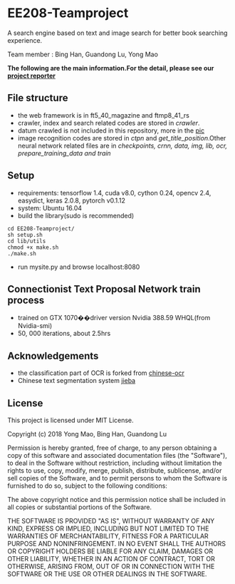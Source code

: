 ﻿# EE208-Teamproject

A search engine based on text and image search for better book searching experience.

Team member : Bing Han, Guandong Lu, Yong Mao

**The following are the main information.For the detail, please see our <a href = "https://github.com/yyong119/EE208-Teamproject/blob/master/Book_search_reporter.pdf"> project reporter</a>**

## File structure
- the web framework is in ft5_40_magazine and ftmp8_41_rs
- crawler, index and search related codes are stored in <i>crawler</i>.
- datum crawled is not included in this repository, more in the <a href = "https://github.com/yyong119/EE208-Teamproject/blob/master/data.png">pic</a>
- image recognition codes are stored in <i>ctpn</i> and <i>get_title_position</i>.Other neural network related files are in <i>checkpoints, crnn, data, img, lib, ocr, prepare_training_data and train</i>

## Setup
- requirements: tensorflow 1.4, cuda v8.0, cython 0.24, opencv 2.4, easydict, keras 2.0.8, pytorch v0.1.12
- system: Ubuntu 16.04
- build the library(sudo is recommended)
```shell
cd EE208-Teamproject/
sh setup.sh
cd lib/utils
chmod +x make.sh
./make.sh
```
- run mysite.py and browse localhost:8080

## Connectionist Text Proposal Network train process
- trained on GTX 1070��driver version Nvidia 388.59 WHQL(from Nvidia-smi)
- 50, 000 iterations, about 2.5hrs

## Acknowledgements
- the classification part of OCR is forked from <a href = "https://github.com/chineseocr/chinese-ocr">chinese-ocr</a>
- Chinese text segmentation system <a href = "https://github.com/fxsjy/jieba">jieba</a>

## License

This project is licensed under MIT License.

Copyright (c) 2018 Yong Mao, Bing Han, Guandong Lu

Permission is hereby granted, free of charge, to any person obtaining a copy
of this software and associated documentation files (the "Software"), to deal
in the Software without restriction, including without limitation the rights
to use, copy, modify, merge, publish, distribute, sublicense, and/or sell
copies of the Software, and to permit persons to whom the Software is
furnished to do so, subject to the following conditions:

The above copyright notice and this permission notice shall be included in all
copies or substantial portions of the Software.

THE SOFTWARE IS PROVIDED "AS IS", WITHOUT WARRANTY OF ANY KIND, EXPRESS OR
IMPLIED, INCLUDING BUT NOT LIMITED TO THE WARRANTIES OF MERCHANTABILITY,
FITNESS FOR A PARTICULAR PURPOSE AND NONINFRINGEMENT. IN NO EVENT SHALL THE
AUTHORS OR COPYRIGHT HOLDERS BE LIABLE FOR ANY CLAIM, DAMAGES OR OTHER
LIABILITY, WHETHER IN AN ACTION OF CONTRACT, TORT OR OTHERWISE, ARISING FROM,
OUT OF OR IN CONNECTION WITH THE SOFTWARE OR THE USE OR OTHER DEALINGS IN THE
SOFTWARE.

